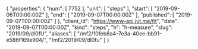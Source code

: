 {
  "properties": {
    "num": [
      7752
    ],
    "unit": [
      "steps"
    ],
    "start": [
      "2019-09-06T00:00:00Z"
    ],
    "end": [
      "2019-09-07T00:00:00Z"
    ],
    "published": [
      "2019-09-07T00:00:00Z"
    ]
  },
  "client_id": "https://www-api.jvt.me/fit",
  "date": "2019-09-07T00:00:00Z",
  "kind": "steps",
  "h": "h-measure",
  "slug": "2019/09/dl0fU",
  "aliases": [
    "/mf2/10feb8a4-7e3a-40ee-bb91-e586f169e904/",
    "/mf2/2019/09/dl0fu"
  ]
}
